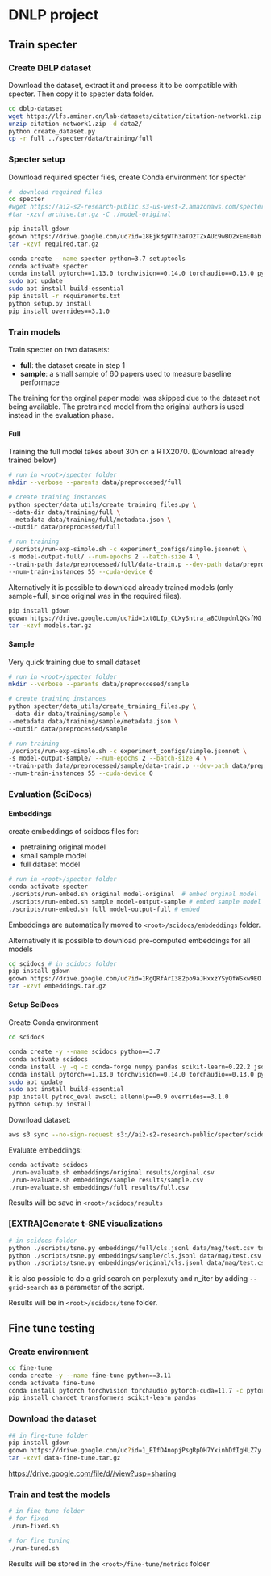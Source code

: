 # DNLP project

## Train specter
### Create DBLP dataset
Download the dataset, extract it and process it to be compatible with specter. Then copy it to specter data folder.
```bash
cd dblp-dataset
wget https://lfs.aminer.cn/lab-datasets/citation/citation-network1.zip
unzip citation-network1.zip -d data2/
python create_dataset.py
cp -r full ../specter/data/training/full
```

### Specter setup
Download required specter files, create Conda environment for specter
```bash
#  download required files
cd specter
#wget https://ai2-s2-research-public.s3-us-west-2.amazonaws.com/specter/archive.tar.gz
#tar -xzvf archive.tar.gz -C ./model-original

pip install gdown
gdown https://drive.google.com/uc?id=18Ejk3gWTh3aTO2TZxAUc9wBO2xEmE0ab # or follow link and download
tar -xzvf required.tar.gz

conda create --name specter python=3.7 setuptools  
conda activate specter  
conda install pytorch==1.13.0 torchvision==0.14.0 torchaudio==0.13.0 pytorch-cuda=11.6 -c pytorch -c nvidia
sudo apt update
sudo apt install build-essential
pip install -r requirements.txt  
python setup.py install
pip install overrides==3.1.0
```

### Train models
Train specter on two datasets:
  - **full**: the dataset create in step 1
  - **sample**: a small sample of 60 papers used to measure baseline performace

The training for the orginal paper model was skipped due to the dataset not being available. The pretrained model from the original authors is used instead in the evaluation phase.

#### Full
Training the full model takes about 30h on a RTX2070. (Download already trained below)
```bash
# run in <root>/specter folder
mkdir --verbose --parents data/preproccesed/full

# create training instances
python specter/data_utils/create_training_files.py \
--data-dir data/training/full \
--metadata data/training/full/metadata.json \
--outdir data/preprocessed/full

# run training
./scripts/run-exp-simple.sh -c experiment_configs/simple.jsonnet \
-s model-output-full/ --num-epochs 2 --batch-size 4 \
--train-path data/preprocessed/full/data-train.p --dev-path data/preprocessed/full/data-val.p \
--num-train-instances 55 --cuda-device 0
```

Alternatively it is possible to download already trained models (only sample+full, since original was in the required files).
```bash
pip install gdown
gdown https://drive.google.com/uc?id=1xt0LIp_CLXySntra_a8CUnpdnlQKsfMG # or follow link and download
tar -xzvf models.tar.gz
```

#### Sample
Very quick training due to small dataset
```bash
# run in <root>/specter folder
mkdir --verbose --parents data/preproccesed/sample

# create training instances
python specter/data_utils/create_training_files.py \
--data-dir data/training/sample \
--metadata data/training/sample/metadata.json \
--outdir data/preprocessed/sample

# run training
./scripts/run-exp-simple.sh -c experiment_configs/simple.jsonnet \
-s model-output-sample/ --num-epochs 2 --batch-size 4 \
--train-path data/preprocessed/sample/data-train.p --dev-path data/preprocessed/sample/data-val.p \
--num-train-instances 55 --cuda-device 0
```

### Evaluation (SciDocs)
#### Embeddings
create embeddings of scidocs files for:
  - pretraining original model
  - small sample model
  - full dataset model

```bash
# run in <root>/specter folder
conda activate specter
./scripts/run-embed.sh original model-original  # embed orginal model
./scripts/run-embed.sh sample model-output-sample # embed sample model
./scripts/run-embed.sh full model-output-full # embed 
```
Embeddings are automatically moved to `<root>/scidocs/embdeddings` folder.

Alternatively it is possible to download pre-computed embeddings for all models
```bash
cd scidocs # in scidocs folder
pip install gdown
gdown https://drive.google.com/uc?id=1RgQRfArI382po9aJHxxzYSyQfWSkw9EO # or follow link and download
tar -xzvf embeddings.tar.gz
```

#### Setup SciDocs
Create Conda environment
```bash
cd scidocs

conda create -y --name scidocs python==3.7
conda activate scidocs
conda install -y -q -c conda-forge numpy pandas scikit-learn=0.22.2 jsonlines=3.0.0 tqdm sklearn-contrib-lightning pytorch
conda install pytorch==1.13.0 torchvision==0.14.0 torchaudio==0.13.0 pytorch-cuda=11.6 -c pytorch -c nvidia
sudo apt update
sudo apt install build-essential
pip install pytrec_eval awscli allennlp==0.9 overrides==3.1.0
python setup.py install
```

Download dataset:
```bash
aws s3 sync --no-sign-request s3://ai2-s2-research-public/specter/scidocs/ data/
```

Evaluate embeddings:
```bash
conda activate scidocs
./run-evaluate.sh embeddings/original results/orginal.csv
./run-evaluate.sh embeddings/sample results/sample.csv
./run-evaluate.sh embeddings/full results/full.csv
```
Results will be save in `<root>/scidocs/results`


### [EXTRA]Generate t-SNE visualizations
```bash
# in scidocs folder
python ./scripts/tsne.py embeddings/full/cls.jsonl data/mag/test.csv tsne/full --title Sparse
python ./scripts/tsne.py embeddings/sample/cls.jsonl data/mag/test.csv tsne/sample --title Sample
python ./scripts/tsne.py embeddings/original/cls.jsonl data/mag/test.csv tsne/sample --title Original
```
it is also possible to do a grid search on perplexuty and n_iter by adding `--grid-search` as a parameter of the script.

Results will be in `<root>/scidocs/tsne` folder.

## Fine tune testing
### Create environment
```bash
cd fine-tune
conda create -y --name fine-tune python==3.11
conda activate fine-tune
conda install pytorch torchvision torchaudio pytorch-cuda=11.7 -c pytorch -c nvidia
pip install chardet transformers scikit-learn pandas
```

### Download the dataset
```bash
## in fine-tune folder
pip install gdown
gdown https://drive.google.com/uc?id=1_EIfD4nopjPsgRpDH7YxinhDfIgHLZ7y or follow link and download
tar -xzvf data-fine-tune.tar.gz
```
https://drive.google.com/file/d//view?usp=sharing
### Train and test the models
```bash
# in fine tune folder
# for fixed
./run-fixed.sh

# for fine tuning
./run-tuned.sh
```
Results will be stored in the `<root>/fine-tune/metrics` folder